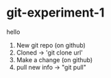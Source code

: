 # git-experiment-1

hello

1. New git repo (on github)
2. Cloned -> 'git clone url'
3. Make a change (on github)
4. pull new info -> "git pull"
